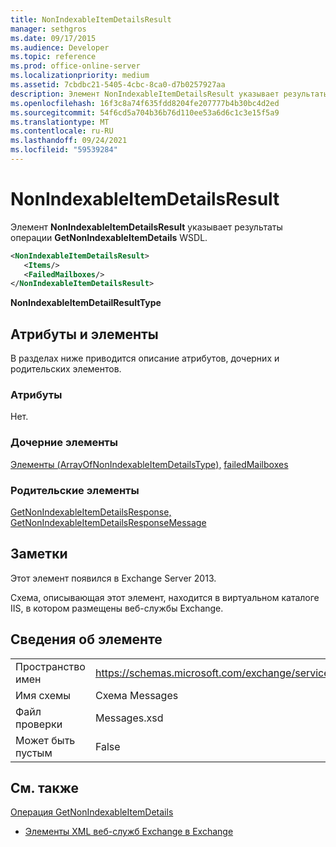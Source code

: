 ```yaml
---
title: NonIndexableItemDetailsResult
manager: sethgros
ms.date: 09/17/2015
ms.audience: Developer
ms.topic: reference
ms.prod: office-online-server
ms.localizationpriority: medium
ms.assetid: 7cbdbc21-5405-4cbc-8ca0-d7b0257927aa
description: Элемент NonIndexableItemDetailsResult указывает результаты операции GetNonIndexableItemDetails WSDL.
ms.openlocfilehash: 16f3c8a74f635fdd8204fe207777b4b30bc4d2ed
ms.sourcegitcommit: 54f6cd5a704b36b76d110ee53a6d6c1c3e15f5a9
ms.translationtype: MT
ms.contentlocale: ru-RU
ms.lasthandoff: 09/24/2021
ms.locfileid: "59539284"
---
```

# <a name="nonindexableitemdetailsresult"></a>NonIndexableItemDetailsResult

Элемент **NonIndexableItemDetailsResult** указывает результаты операции **GetNonIndexableItemDetails** WSDL. 
  
```XML
<NonIndexableItemDetailsResult>
   <Items/>
   <FailedMailboxes/>
</NonIndexableItemDetailsResult>
```

 **NonIndexableItemDetailResultType**
## <a name="attributes-and-elements"></a>Атрибуты и элементы

В разделах ниже приводится описание атрибутов, дочерних и родительских элементов.
  
### <a name="attributes"></a>Атрибуты

Нет.
  
### <a name="child-elements"></a>Дочерние элементы

[Элементы (ArrayOfNonIndexableItemDetailsType),](items-arrayofnonindexableitemdetailstype.md) [failedMailboxes](failedmailboxes.md)
  
### <a name="parent-elements"></a>Родительские элементы

[GetNonIndexableItemDetailsResponse,](getnonindexableitemdetailsresponse.md) [GetNonIndexableItemDetailsResponseMessage](getnonindexableitemdetailsresponsemessage.md)
  
## <a name="remarks"></a>Заметки

Этот элемент появился в Exchange Server 2013.
  
Схема, описывающая этот элемент, находится в виртуальном каталоге IIS, в котором размещены веб-службы Exchange.
  
## <a name="element-information"></a>Сведения об элементе

|||
|:-----|:-----|
|Пространство имен  <br/> |https://schemas.microsoft.com/exchange/services/2006/messages  <br/> |
|Имя схемы  <br/> |Схема Messages  <br/> |
|Файл проверки  <br/> |Messages.xsd  <br/> |
|Может быть пустым  <br/> |False  <br/> |
   
## <a name="see-also"></a>См. также



[Операция GetNonIndexableItemDetails](getnonindexableitemdetails-operation.md)


- [Элементы XML веб-служб Exchange в Exchange](ews-xml-elements-in-exchange.md)

